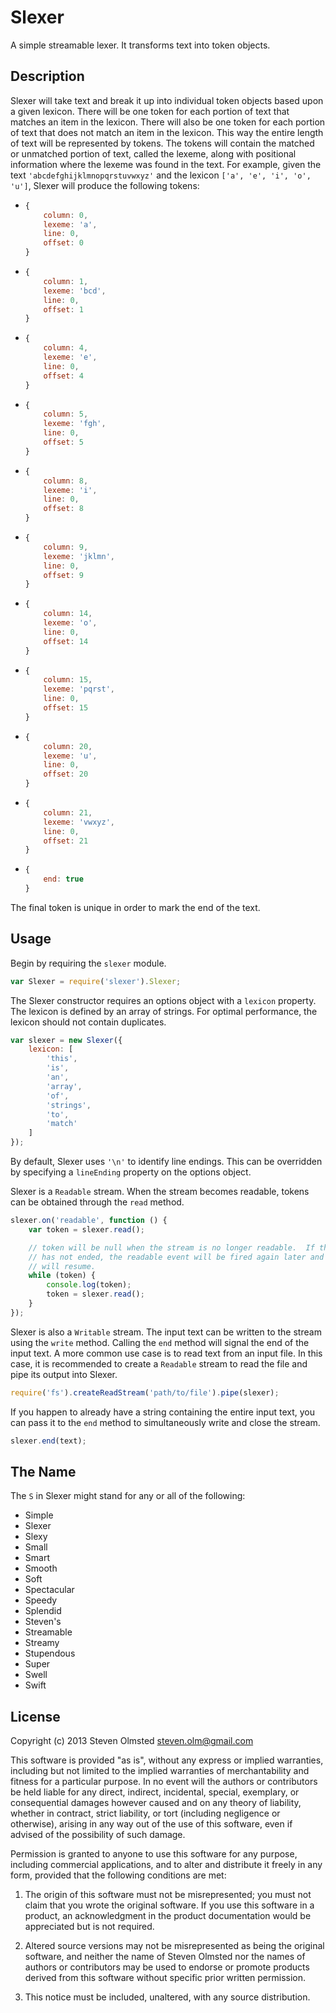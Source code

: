 Slexer
======

A simple streamable lexer.  It transforms text into token objects.

Description
-----------

Slexer will take text and break it up into individual token objects based upon a
given lexicon.  There will be one token for each portion of text that matches an
item in the lexicon.  There will also be one token for each portion of text that
does not match an item in the lexicon.  This way the entire length of text will
be represented by tokens.  The tokens will contain the matched or unmatched
portion of text, called the lexeme, along with positional information where the
lexeme was found in the text.  For example, given the text
`'abcdefghijklmnopqrstuvwxyz'` and the lexicon `['a', 'e', 'i', 'o', 'u']`,
Slexer will produce the following tokens:

* ```js
  {
      column: 0,
      lexeme: 'a',
      line: 0,
      offset: 0
  }
  ```

* ```js
  {
      column: 1,
      lexeme: 'bcd',
      line: 0,
      offset: 1
  }
  ```

* ```js
  {
      column: 4,
      lexeme: 'e',
      line: 0,
      offset: 4
  }
  ```

* ```js
  {
      column: 5,
      lexeme: 'fgh',
      line: 0,
      offset: 5
  }
  ```

* ```js
  {
      column: 8,
      lexeme: 'i',
      line: 0,
      offset: 8
  }
  ```

* ```js
  {
      column: 9,
      lexeme: 'jklmn',
      line: 0,
      offset: 9
  }
  ```

* ```js
  {
      column: 14,
      lexeme: 'o',
      line: 0,
      offset: 14
  }
  ```

* ```js
  {
      column: 15,
      lexeme: 'pqrst',
      line: 0,
      offset: 15
  }
  ```

* ```js
  {
      column: 20,
      lexeme: 'u',
      line: 0,
      offset: 20
  }
  ```

* ```js
  {
      column: 21,
      lexeme: 'vwxyz',
      line: 0,
      offset: 21
  }
  ```

* ```js
  {
      end: true
  }
  ```

The final token is unique in order to mark the end of the text.

Usage
-----

Begin by requiring the `slexer` module.

```js
var Slexer = require('slexer').Slexer;
```

The Slexer constructor requires an options object with a `lexicon` property.
The lexicon is defined by an array of strings.  For optimal performance, the
lexicon should not contain duplicates.

```js
var slexer = new Slexer({
    lexicon: [
        'this',
        'is',
        'an',
        'array',
        'of',
        'strings',
        'to',
        'match'
    ]
});
```

By default, Slexer uses `'\n'` to identify line endings.  This can be overridden
by specifying a `lineEnding` property on the options object.

Slexer is a `Readable` stream.  When the stream becomes readable, tokens can be
obtained through the `read` method.

```js
slexer.on('readable', function () {
    var token = slexer.read();

    // token will be null when the stream is no longer readable.  If the stream
    // has not ended, the readable event will be fired again later and reading
    // will resume.
    while (token) {
        console.log(token);
        token = slexer.read();
    }
});
```

Slexer is also a `Writable` stream.  The input text can be written to the stream
using the `write` method.  Calling the `end` method will signal the end of the
input text.  A more common use case is to read text from an input file.  In this
case, it is recommended to create a `Readable` stream to read the file and pipe
its output into Slexer.

```js
require('fs').createReadStream('path/to/file').pipe(slexer);
```

If you happen to already have a string containing the entire input text, you can
pass it to the `end` method to simultaneously write and close the stream.

```js
slexer.end(text);
```

The Name
--------

The `S` in Slexer might stand for any or all of the following:

* Simple
* Slexer
* Slexy
* Small
* Smart
* Smooth
* Soft
* Spectacular
* Speedy
* Splendid
* Steven's
* Streamable
* Streamy
* Stupendous
* Super
* Swell
* Swift

License
-------

Copyright (c) 2013 Steven Olmsted <steven.olm@gmail.com>

This software is provided "as is", without any express or implied warranties,
including but not limited to the implied warranties of merchantability and
fitness for a particular purpose.  In no event will the authors or contributors
be held liable for any direct, indirect, incidental, special, exemplary, or
consequential damages however caused and on any theory of liability, whether in
contract, strict liability, or tort (including negligence or otherwise), arising
in any way out of the use of this software, even if advised of the possibility
of such damage.

Permission is granted to anyone to use this software for any purpose, including
commercial applications, and to alter and distribute it freely in any form,
provided that the following conditions are met:

1. The origin of this software must not be misrepresented; you must not claim
   that you wrote the original software.  If you use this software in a product,
   an acknowledgment in the product documentation would be appreciated but is
   not required.

2. Altered source versions may not be misrepresented as being the original
   software, and neither the name of Steven Olmsted nor the names of authors or
   contributors may be used to endorse or promote products derived from this
   software without specific prior written permission.

3. This notice must be included, unaltered, with any source distribution.